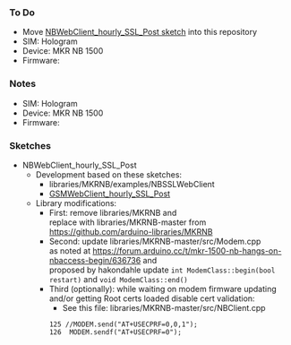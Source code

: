 ### To Do
* Move [NBWebClient_hourly_SSL_Post sketch](https://github.com/johnedstone/mkrgsm1400-post-json-ssl/tree/main/NBWebClient_hourly_SSL_Post) into this repository
* SIM: Hologram
* Device: MKR NB 1500
* Firmware:

### Notes
* SIM: Hologram
* Device: MKR NB 1500
* Firmware:

### Sketches
* NBWebClient_hourly_SSL_Post
     * Development based on these sketches: 
         * libraries/MKRNB/examples/NBSSLWebClient
         * [GSMWebClient_hourly_SSL_Post](https://github.com/johnedstone/mkrgsm1400-post-json-ssl)
     * Library modifications:
         * First: remove libraries/MKRNB and\
         replace with libraries/MKRNB-master from https://github.com/arduino-libraries/MKRNB
         * Second: update libraries/MKRNB-master/src/Modem.cpp\
         as noted at https://forum.arduino.cc/t/mkr-1500-nb-hangs-on-nbaccess-begin/636736 and\
         proposed by hakondahle update `int ModemClass::begin(bool restart)` and `void ModemClass::end()`
         * Third (optionally): while waiting on modem firmware updating and/or getting Root certs loaded disable cert validation:
             * See this file: libraries/MKRNB-master/src/NBClient.cpp
             ```
             125 //MODEM.send("AT+USECPRF=0,0,1");
             126  MODEM.sendf("AT+USECPRF=0");
             ```

<!---
# vim: ai et ts=4 sw=4 sts=4 nu
->
